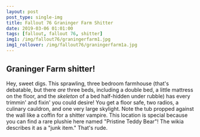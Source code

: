 ```yaml
---
layout: post
post_type: single-img
title: Fallout 76 Graninger Farm Shitter
date: 2019-03-06 01:01:00
tags: [fallout, fallout 76, shitter]
img1: /img/fallout76/graningerfarm1.jpg
img1_rollover: /img/fallout76/graningerfarm1a.jpg
---
```

## Graninger Farm shitter!

Hey, sweet digs. This sprawling, three bedroom farmhouse (that's debatable, but there *are* three beds, including a double bed, a little mattress on the floor, and the *skeleton* of a bed half-hidden under rubble) has every trimmin' and fixin' you could desire! You get a floor safe, two radios, a culinary cauldron, and one very large skylight. Note the tub propped against the wall like a coffin for a shitter vampire. This location is special because you can find a rare plushie here named "Pristine Teddy Bear"! The wikia describes it as a "junk item." That's rude.
